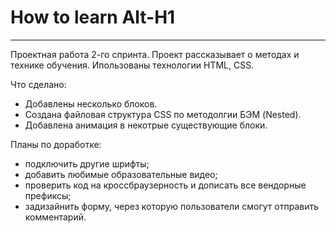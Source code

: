 # How to learn Alt-H1
------
Проектная работа 2-го спринта.  Проект рассказывает о методах и технике обучения.  Ипользованы технологии HTML, CSS.

Что сделано:
* Добавлены несколько блоков.
* Создана файловая структура CSS по методолгии БЭМ (Nested).
* Добавлена анимация в некотрые существующие блоки.

Планы по доработке:
* подключить другие шрифты;
* добавить любимые образовательные видео;
* проверить код на кроссбраузерность и дописать все вендорные префиксы;
* задизайнить форму, через которую пользователи смогут отправить комментарий.

